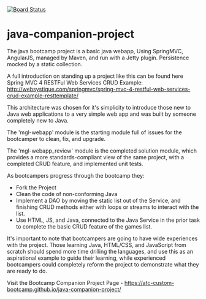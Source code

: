 [![Board Status](https://dev.azure.com/AFS-ATC-Bootcamp/490a5986-f60e-4866-9332-1113f0329512/8da928c0-48d7-44fd-8e45-7cfdca44f58b/_apis/work/boardbadge/5222904f-24e3-42e6-9813-494ee4aa3b22)](https://dev.azure.com/AFS-ATC-Bootcamp/490a5986-f60e-4866-9332-1113f0329512/_boards/board/t/8da928c0-48d7-44fd-8e45-7cfdca44f58b/Microsoft.RequirementCategory)
# java-companion-project

The java bootcamp project is a basic java webapp,  Using SpringMVC, AngularJS, managed by Maven, and run with a Jetty plugin. Persistence mocked by a static collection.

A full introduction on standing up a project like this can be found here Spring MVC 4 RESTFul Web Services CRUD Example:  http://websystique.com/springmvc/spring-mvc-4-restful-web-services-crud-example-resttemplate/


This architecture was chosen for it's simplicity to introduce those new to Java web applications to a very simple web app and was built by someone completely new to Java. 

The 'mgl-webapp' module is the starting module full of issues for the bootcamper to clean, fix, and upgrade. 

The 'mgl-webapp_review' module is the completed solution module, which provides a more standards-compliant view of the same project, with a completed CRUD feature, and implemented unit tests. 

As bootcampers progress through the bootcamp they:
* Fork the Project
* Clean the code of non-conforming Java
* Implement a DAO by moving the static list out of the Service, and finishing CRUD methods either with loops or streams to interact with the list. 
* Use HTML, JS, and Java, connected to the Java Service in the prior task to complete the basic CRUD feature of the games list. 

It's important to note that bootcampers are going to have wide experiences with the project. Those learning Java, HTML/CSS, and JavaScript from scratch should spend more time drilling the languages, and use this as an aspirational example to guide their learning, while experienced bootcampers could completely reform the project to demonstrate what they are ready to do.  

Visit the Bootcamp Companion Project Page - https://atc-custom-bootcamp.github.io/java-companion-project/
